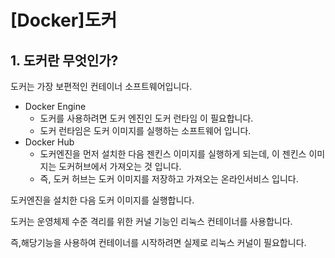 # \[Docker]도커

## 1. 도커란 무엇인가?

도커는 가장 보편적인 컨테이너 소프트웨어입니다.



* Docker Engine
  * 도커를 사용하려면 도커 엔진인 도커 런타임 이 필요합니다.
  * 도커 런타임은 도커 이미지를 실행하는 소프트웨어 입니다.
* Docker Hub
  * 도커엔진을 먼저 설치한 다음 젠킨스 이미지를 실행하게 되는데, 이 젠킨스 이미지는 도커허브에서 가져오는 것 입니다.
  * 즉, 도커 허브는 도커 이미지를 저장하고 가져오는 온라인서비스 입니다.



도커엔진을 설치한 다음 도커 이미지를 실행합니다.

도커는 운영체제 수준 격리를 위한 커널 기능인 리눅스 컨테이너를 사용합니다.

즉,해당기능을 사용하여 컨테이너를 시작하려면 실제로 리눅스 커널이 필요합니다.

